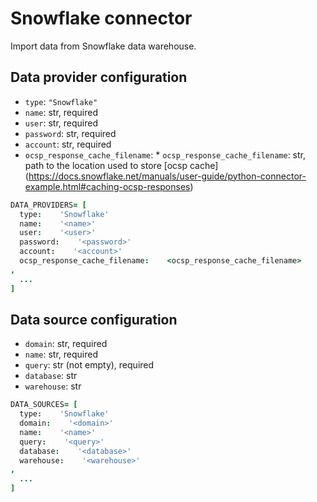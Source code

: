 # Snowflake connector

Import data from Snowflake data warehouse.

## Data provider configuration

* `type`: `"Snowflake"`
* `name`: str, required
* `user`: str, required
* `password`: str, required
* `account`: str, required
* `ocsp_response_cache_filename`: * `ocsp_response_cache_filename`: str, path to the location used to store [ocsp cache] (https://docs.snowflake.net/manuals/user-guide/python-connector-example.html#caching-ocsp-responses)

```coffee
DATA_PROVIDERS= [
  type:    'Snowflake'
  name:    '<name>'
  user:    '<user>'
  password:    '<password>'
  account:    '<account>'
  ocsp_response_cache_filename:    <ocsp_response_cache_filename>
,
  ...
]
```


## Data source configuration

* `domain`: str, required
* `name`: str, required
* `query`: str (not empty), required
* `database`: str
* `warehouse`: str

```coffee
DATA_SOURCES= [
  type:    'Snowflake'
  domain:    '<domain>'
  name:    '<name>'
  query:    '<query>'
  database:    '<database>'
  warehouse:    '<warehouse>'
,
  ...
]
```